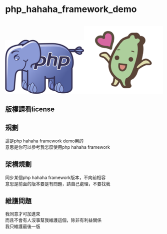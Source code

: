 # php_hahaha_framework_demo
 \
<img src='https://github.com/hahaha0417/php_hahaha_framework/blob/master/php%20hahaha%20framework.png' width=50%><img src='https://github.com/hahaha0417/php_hahaha_framework/blob/master/iTW.png' width=50%> 
 



## 版權請看license

## 規劃
這是php hahaha framework demo用的 \
意思是你可以參考我怎麼使用php hahaha framework
 
## 架構規劃
同步某個php hahaha framework版本，不向前相容 \
意思是前面的版本要是有問題，請自己處理，不要找我 
 
## 維護問題
我同意才可加進來 \
而且不會有人沒事幫我維護這個，除非有利益關係 \
我只維護最後一版 
 
